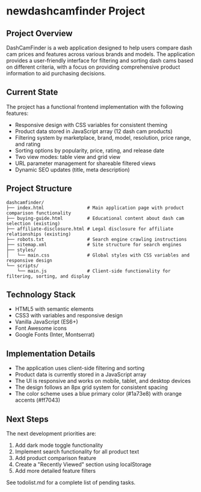 # newdashcamfinder Project

## Project Overview
DashCamFinder is a web application designed to help users compare dash cam prices and features across various brands and models. The application provides a user-friendly interface for filtering and sorting dash cams based on different criteria, with a focus on providing comprehensive product information to aid purchasing decisions.

## Current State
The project has a functional frontend implementation with the following features:
- Responsive design with CSS variables for consistent theming
- Product data stored in JavaScript array (12 dash cam products)
- Filtering system by marketplace, brand, model, resolution, price range, and rating
- Sorting options by popularity, price, rating, and release date
- Two view modes: table view and grid view
- URL parameter management for shareable filtered views
- Dynamic SEO updates (title, meta description)

## Project Structure
```
dashcamfinder/
├── index.html                # Main application page with product comparison functionality
├── buying-guide.html         # Educational content about dash cam selection (existing)
├── affiliate-disclosure.html # Legal disclosure for affiliate relationships (existing)
├── robots.txt                # Search engine crawling instructions
├── sitemap.xml               # Site structure for search engines
├── styles/
│   └── main.css              # Global styles with CSS variables and responsive design
└── scripts/
    └── main.js               # Client-side functionality for filtering, sorting, and display
```

## Technology Stack
- HTML5 with semantic elements
- CSS3 with variables and responsive design
- Vanilla JavaScript (ES6+)
- Font Awesome icons
- Google Fonts (Inter, Montserrat)

## Implementation Details
- The application uses client-side filtering and sorting
- Product data is currently stored in a JavaScript array
- The UI is responsive and works on mobile, tablet, and desktop devices
- The design follows an 8px grid system for consistent spacing
- The color scheme uses a blue primary color (#1a73e8) with orange accents (#ff7043)

## Next Steps
The next development priorities are:
1. Add dark mode toggle functionality
2. Implement search functionality for all product text
3. Add product comparison feature
4. Create a "Recently Viewed" section using localStorage
5. Add more detailed feature filters

See todolist.md for a complete list of pending tasks.
